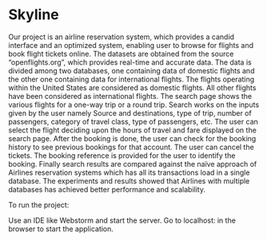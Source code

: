 # Skyline

Our project is an airline reservation system, which provides a candid interface and an optimized system, 
enabling user to browse for flights and book flight tickets online. The datasets are obtained
from the source “openflights.org”, which provides real-time and accurate data. The data is divided
among two databases, one containing data of domestic flights and the other one containing data for
international flights. The flights operating within the United States are considered as domestic
flights. All other flights have been considered as international flights.
The search page shows the various flights for a one-way trip or a round trip. Search works on
the inputs given by the user namely Source and destinations, type of trip, number of passengers,
category of travel class, type of passengers, etc. The user can select the flight deciding upon the
hours of travel and fare displayed on the search page. After the booking is done, the user can check
for the booking history to see previous bookings for that account. The user can cancel the tickets.
The booking reference is provided for the user to identify the booking.
Finally search results are compared against the naïve approach of Airlines reservation
systems which has all its transactions load in a single database. The experiments and results showed
that Airlines with multiple databases has achieved better performance and scalability.

To run the project:

Use an IDE like Webstorm and start the server. Go to localhost:<your port number mentioned> in the browser to start the application.
